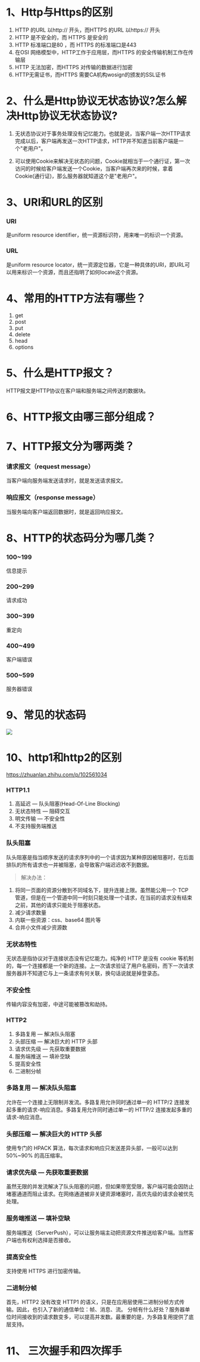# 1、Http与Https的区别
1. HTTP 的URL 以http:// 开头，而HTTPS 的URL 以https:// 开头
2. HTTP 是不安全的，而 HTTPS 是安全的
3. HTTP 标准端口是80 ，而 HTTPS 的标准端口是443
4. 在OSI 网络模型中，HTTP工作于应用层，而HTTPS 的安全传输机制工作在传输层
5. HTTP 无法加密，而HTTPS 对传输的数据进行加密
6. HTTP无需证书，而HTTPS 需要CA机构wosign的颁发的SSL证书

# 2、什么是Http协议无状态协议?怎么解决Http协议无状态协议?
1. 无状态协议对于事务处理没有记忆能力。也就是说，当客户端一次HTTP请求完成以后，客户端再发送一次HTTP请求，HTTP并不知道当前客户端是一个"老用户"。

2. 可以使用Cookie来解决无状态的问题，Cookie就相当于一个通行证，第一次访问的时候给客户端发送一个Cookie，当客户端再次来的时候，拿着Cookie(通行证)，那么服务器就知道这个是"老用户"。

# 3、URI和URL的区别
### URI
是uniform resource identifier，统一资源标识符，用来唯一的标识一个资源。

### URL
是uniform resource locator，统一资源定位器，它是一种具体的URI，即URL可以用来标识一个资源，而且还指明了如何locate这个资源。

# 4、常用的HTTP方法有哪些？
1. get
2. post
3. put
4. delete
5. head
6. options

# 5、什么是HTTP报文？
HTTP报文是HTTP协议在客户端和服务端之间传送的数据块。

# 6、HTTP报文由哪三部分组成？

# 7、HTTP报文分为哪两类？
### 请求报文（request message）
当客户端向服务端发送请求时，就是发送请求报文。
### 响应报文（response message）
当服务端向客户端返回数据时，就是返回响应报文。

# 8、HTTP的状态码分为哪几类？
### 100~199
信息提示
### 200~299
请求成功
### 300~399
重定向
### 400~499
客户端错误
### 500~599
服务器错误


# 9、常见的状态码
![](./image/210328-2203.jpg)


# 10、http1和http2的区别
https://zhuanlan.zhihu.com/p/102561034
### HTTP1.1
1. 高延迟 — 队头阻塞(Head-Of-Line Blocking)
2. 无状态特性 — 阻碍交互
3. 明文传输 — 不安全性
4. 不支持服务端推送


### 队头阻塞
队头阻塞是指当顺序发送的请求序列中的一个请求因为某种原因被阻塞时，在后面排队的所有请求也一并被阻塞，会导致客户端迟迟收不到数据。
> 解决办法：
1. 将同一页面的资源分散到不同域名下，提升连接上限。虽然能公用一个 TCP 管道，但是在一个管道中同一时刻只能处理一个请求，在当前的请求没有结束之前，其他的请求只能处于阻塞状态。
2. 减少请求数量
3. 内联一些资源：css、base64 图片等
4. 合并小文件减少资源数


### 无状态特性
无状态是指协议对于连接状态没有记忆能力。纯净的 HTTP 是没有 cookie 等机制的，每一个连接都是一个新的连接。上一次请求验证了用户名密码，而下一次请求服务器并不知道它与上一条请求有何关联，换句话说就是掉登录态。

### 不安全性
传输内容没有加密，中途可能被篡改和劫持。


### HTTP2
1. 多路复用 — 解决队头阻塞
2. 头部压缩 — 解决巨大的 HTTP 头部
3. 请求优先级 — 先获取重要数据
4. 服务端推送 — 填补空缺
5. 提高安全性
6. 二进制分帧
### 多路复用 — 解决队头阻塞
允许在一个连接上无限制并发流。多路复用允许同时通过单一的 HTTP/2 连接发起多重的请求-响应消息。多路复用允许同时通过单一的 HTTP/2 连接发起多重的请求-响应消息。
### 头部压缩 — 解决巨大的 HTTP 头部
使用专门的 HPACK 算法，每次请求和响应只发送差异头部，一般可以达到 50%~90% 的高压缩率。
### 请求优先级 — 先获取重要数据
虽然无限的并发流解决了队头阻塞的问题，但如果带宽受限，客户端可能会因防止堵塞通道而阻止请求。在网络通道被非关键资源堵塞时，高优先级的请求会被优先处理。
### 服务端推送 — 填补空缺
服务端推送（ServerPush），可以让服务端主动把资源文件推送给客户端。当然客户端也有权利选择是否接收。
### 提高安全性
支持使用 HTTPS 进行加密传输。
### 二进制分帧
首先，HTTP2 没有改变 HTTP1 的语义，只是在应用层使用二进制分帧方式传输。因此，也引入了新的通信单位：帧、消息、流。
分帧有什么好处？服务器单位时间接收到的请求数变多，可以提高并发数。最重要的是，为多路复用提供了底层支持。

# 11、 三次握手和四次挥手





